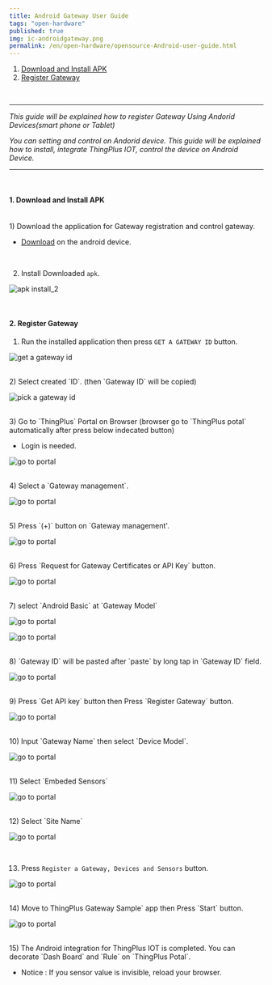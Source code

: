 ```yaml
---
title: Android Gateway User Guide
tags: "open-hardware"
published: true
img: ic-androidgateway.png
permalink: /en/open-hardware/opensource-Android-user-guide.html
---
```


1. [Download and Install APK](#id-inatall)
2. [Register Gateway](#id-register)

<!-- &nbsp; &nbsp;  <a href="https://youtu.be/0fqpZ0PSgl8" target='_blank')><img src='/assets/youtube.png' width='25px' height='25px'> View install guide </a> -->


<br/>

---

_This guide will be explained how to register Gateway Using Andorid Devices(smart phone or Tablet)_

_You can setting and control on Andorid device. This guide will be explained how to install, integrate ThingPlus IOT, control the device on Android Device._

---

<br/>
<div id='id-install'></div>

#### 1. Download and Install APK

<br/>
1) Download the application for Gateway registration and control gateway.

- [Download](/assets/android/android_gateway_v0.8_alpha.apk) on the android device.

<br/>

2) Install Downloaded `apk`.

![apk install_2](/assets/android/guide_18.png)

<div id='id-register'></div>
<br/>

#### 2. Register Gateway

1) Run the installed application then press `GET A GATEWAY ID` button.

![get a gateway id](/assets/android/guide_03.png)

<br/>
2) Select created `ID`. (then `Gateway ID` will be copied)

![pick a gateway id](/assets/android/guide_04.png)

<br/>
3) Go to `ThingPlus` Portal on Browser (browser go to `ThingPlus potal` automatically after press below indecated button)

- Login is needed.

![go to portal](/assets/android/guide_05.png)

<br/>
4) Select a `Gateway management`.

![go to portal](/assets/android/guide_06.png)

<br/>
5) Press `(+)` button on `Gateway management'.

![go to portal](/assets/android/guide_07.png)

<br/>
6) Press `Request for Gateway Certificates or API Key` button.

![go to portal](/assets/android/guide_08.png)

<br/>
7) select `Android Basic` at `Gateway Model` 

![go to portal](/assets/android/guide_09.png)

![go to portal](/assets/android/guide_10.png)

<br/>
8) `Gateway ID` will be pasted after `paste` by long tap in `Gateway ID` field.

![go to portal](/assets/android/guide_11.png)

<br/>
9) Press `Get API key` button then Press `Register Gateway` button.  

![go to portal](/assets/android/guide_12.png)

<br/>
10) Input `Gateway Name` then select `Device Model`.

![go to portal](/assets/android/guide_13.png)

<br/>
11) Select `Embeded Sensors`

![go to portal](/assets/android/guide_14.png)

<br/>
12) Select `Site Name`

![go to portal](/assets/android/guide_15.png)

<br/>

13) Press `Register a Gateway, Devices and Sensors` button.

![go to portal](/assets/android/guide_16.png)

<br/>
14) Move to ThingPlus Gateway Sample` app then Press `Start` button.

![go to portal](/assets/android/guide_17.png)

<br/>
15) The Android integration for ThingPlus IOT is completed. You can decorate `Dash Board` and `Rule` on `ThingPlus Potal`.

- Notice : If you sensor value is invisible, reload your browser.



<div class='scrolltop'>
    <div class='scroll icon'><i class="fa fa-arrow-circle-up"></i></div>
</div>